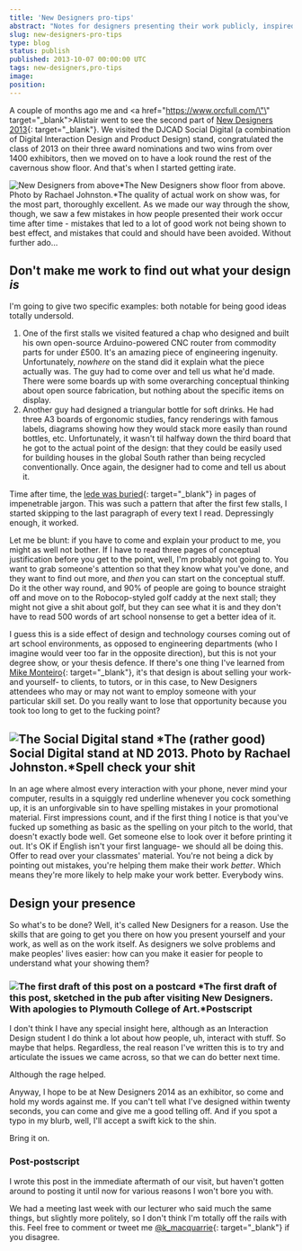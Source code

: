 ```yaml
---
title: 'New Designers pro-tips'
abstract: "Notes for designers presenting their work publicly, inspired by people doing it badly at New Designers."
slug: new-designers-pro-tips
type: blog
status: publish
published: 2013-10-07 00:00:00 UTC
tags: new-designers,pro-tips
image: 
position: 
---
```


A couple of months ago me and <a href=\"https://www.orcfull.com/\"\"
target=\"\_blank\">Alistair</a> went to see the second part of [New
Designers 2013][1]{: target="_blank"}. We visited the DJCAD Social
Digital (a combination of Digital Interaction Design and Product Design)
stand, congratulated the class of 2013 on their three award nominations
and two wins from over 1400 exhibitors, then we moved on to have a look
round the rest of the cavernous show floor. And that\'s when I started
getting irate.

![New Designers from
above](https://farm8.staticflickr.com/7406/10135204475_070706fb1e_c.jpg)*The
New Designers show floor from above. Photo by Rachael Johnston.*The
quality of actual work on show was, for the most part, thoroughly
excellent. As we made our way through the show, though, we saw a few
mistakes in how people presented their work occur time after time -
mistakes that led to a lot of good work not being shown to best effect,
and mistakes that could and should have been avoided. Without further
ado…

## Don\'t make me work to find out what your design *is*

I\'m going to give two specific examples: both notable for being good
ideas totally undersold.

1.  One of the first stalls we visited featured a chap who designed and
    built his own open-source Arduino-powered CNC router from commodity
    parts for under £500. It\'s an amazing piece of engineering
    ingenuity. Unfortunately, *nowhere* on the stand did it explain what
    the piece actually was. The guy had to come over and tell us what
    he\'d made. There were some boards up with some overarching
    conceptual thinking about open source fabrication, but nothing about
    the specific items on display.
2.  Another guy had designed a triangular bottle for soft drinks. He had
    three A3 boards of ergonomic studies, fancy renderings with famous
    labels, diagrams showing how they would stack more easily than round
    bottles, etc. Unfortunately, it wasn\'t til halfway down the third
    board that he got to the actual point of the design: that they could
    be easily used for building houses in the global South rather than
    being recycled conventionally. Once again, the designer had to come
    and tell us about it.

Time after time, the [lede was buried][2]{: target="_blank"} in pages of
impenetrable jargon. This was such a pattern that after the first few
stalls, I started skipping to the last paragraph of every text I read.
Depressingly enough, it worked.

Let me be blunt: if you have to come and explain your product to me, you
might as well not bother. If I have to read three pages of conceptual
justification before you get to the point, well, I\'m probably not going
to. You want to grab someone\'s attention so that they know what you\'ve
done, and they want to find out more, and *then* you can start on the
conceptual stuff. Do it the other way round, and 90% of people are going
to bounce straight off and move on to the Robocop-styled golf caddy at
the next stall; they might not give a shit about golf, but they can see
what it is and they don\'t have to read 500 words of art school nonsense
to get a better idea of it.

I guess this is a side effect of design and technology courses coming
out of art school environments, as opposed to engineering departments
(who I imagine would veer too far in the opposite direction), but this
is not your degree show, or your thesis defence. If there\'s one thing
I\'ve learned from [Mike Monteiro][3]{: target="_blank"}, it\'s that
design is about selling your work- and yourself- to clients, to tutors,
or in this case, to New Designers attendees who may or may not want to
employ someone with your particular skill set. Do you really want to
lose that opportunity because you took too long to get to the fucking
point?

## ![The Social Digital stand](https://farm3.staticflickr.com/2813/10135282596_4b094413c8_c.jpg) *The (rather good) Social Digital stand at ND 2013. Photo by Rachael Johnston.*Spell check your shit

In an age where almost every interaction with your phone, never mind
your computer, results in a squiggly red underline whenever you cock
something up, it is an unforgivable sin to have spelling mistakes in
your promotional material. First impressions count, and if the first
thing I notice is that you\'ve fucked up something as basic as the
spelling on your pitch to the world, that doesn\'t exactly bode well.
Get someone else to look over it before printing it out. It\'s OK if
English isn\'t your first language- we should all be doing this. Offer
to read over your classmates\' material. You\'re not being a dick by
pointing out mistakes, you\'re helping them make their work *better*.
Which means they\'re more likely to help make your work better.
Everybody wins.

## Design your presence

So what\'s to be done? Well, it\'s called New Designers for a reason.
Use the skills that are going to get you there on how you present
yourself and your work, as well as on the work itself. As designers we
solve problems and make peoples\' lives easier: how can you make it
easier for people to understand what your showing them?

### ![The first draft of this post on a postcard](https://farm3.staticflickr.com/2873/10127725356_37c68752eb_c.jpg) *The first draft of this post, sketched in the pub after visiting New Designers. With apologies to Plymouth College of Art.*Postscript

I don\'t think I have any special insight here, although as an
Interaction Design student I do think a lot about how people, uh,
interact with stuff. So maybe that helps. Regardless, the real reason
I\'ve written this is to try and articulate the issues we came across,
so that we can do better next time.

Although the rage helped.

Anyway, I hope to be at New Designers 2014 as an exhibitor, so come and
hold my words against me. If you can\'t tell what I\'ve designed within
twenty seconds, you can come and give me a good telling off. And if you
spot a typo in my blurb, well, I\'ll accept a swift kick to the shin.

Bring it on.

### Post-postscript

I wrote this post in the immediate aftermath of our visit, but haven\'t
gotten around to posting it until now for various reasons I won\'t bore
you with.

We had a meeting last week with our lecturer who said much the same
things, but slightly more politely, so I don\'t think I\'m totally off
the rails with this. Feel free to comment or tweet me
[@k\_macquarrie][4]{: target="_blank"} if you disagree.



[1]: https://www.newdesigners.com/
[2]: https://en.wiktionary.org/wiki/bury_the_lede
[3]: http://www.abookapart.com/products/design-is-a-job
[4]: https://twitter.com/k_macquarrie

